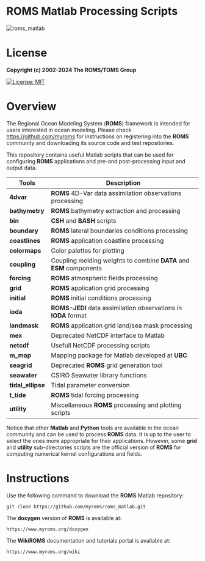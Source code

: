 # **ROMS Matlab Processing Scripts**

![roms_matlab](https://github.com/myroms/roms_matlab/assets/23062912/3e553ebc-84d4-4c5f-b332-81877c31d74b)

# **License**

**Copyright (c) 2002-2024 The ROMS/TOMS Group**

[![License: MIT](https://img.shields.io/badge/License-MIT-yellow.svg)](https://opensource.org/licenses/MIT)

# Overview

The Regional Ocean Modeling System (**ROMS**) framework is intended for users
interested in ocean modeling. Please check https://github.com/myroms for
instructions on registering into the **ROMS** community and downloading its source
code and test repositories.

This repository contains useful Matlab scripts that can be used for configuring
**ROMS** applications and pre-and post-processing input and output data.

| Tools   |  Description |
| ------------- | -------------  |
| **4dvar**         | **ROMS** 4D-Var data assimilation observations processing |
| **bathymetry** | **ROMS** bathymetry extraction and processing |
| **bin** | **CSH** and **BASH** scripts |
| **boundary** | **ROMS** lateral boundaries conditions processing  |
| **coastlines** | **ROMS** application coastline processing |
| **colormaps** | Color palettes for plotting |
| **coupling** | Coupling melding weights to combine **DATA** and **ESM** components |
| **forcing** | **ROMS** atmospheric fields processing |
| **grid** | **ROMS** application grid processing |
| **initial** | **ROMS** initial conditions processing |
| **ioda** | **ROMS-JEDI** data assimilation observations in **IODA** format |
| **landmask** | **ROMS** application grid land/sea mask processing |
| **mex** | Deprecated NetCDF interface to Matlab |
| **netcdf** | Usefull NetCDF processing scripts |
| **m_map** | Mapping package for Matlab developed at **UBC** |
| **seagrid** | Deprecated **ROMS** grid generation tool |
| **seawater** | CSIRO Seawater library functions |
| **tidal_ellipse** | Tidal parameter conversion |
| **t_tide** | **ROMS** tidal forcing processing |
| **utility** | Miscellaneous **ROMS** processing and plotting scripts |

Notice that other **Matlab** and **Python** tools are available in the ocean
community and can be used to process **ROMS** data. It is up to the user to
select the ones more appropriate for their applications. However, some **grid**
and **utility** sub-directories scripts are the official version of **ROMS** for
computing numerical kernel configurations and fields.

# Instructions

Use the following command to download the **ROMS** Matlab repository:
```
git clone https://github.com/myroms/roms_matlab.git
```
The **doxygen** version of **ROMS** is available at:
```
https://www.myroms.org/doxygen
```
The **WikiROMS** documentation and tutorials portal is available at:
```
https://www.myroms.org/wiki
```
